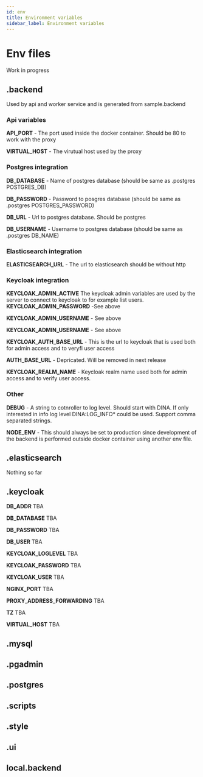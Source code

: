 ```yaml
---
id: env
title: Environment variables
sidebar_label: Environment variables
---
```


# Env files

Work in progress

## .backend

Used by api and worker service and is generated from sample.backend

### Api variables

**API_PORT** - The port used inside the docker container.
Should be 80 to work with the proxy

**VIRTUAL_HOST** - The virutual host used by the proxy

### Postgres integration

**DB_DATABASE** - Name of postgres database (should be same as .postgres POSTGRES_DB)

**DB_PASSWORD** - Password to posgres database (should be same as .postgres POSTGRES_PASSWORD)

**DB_URL** - Url to postgres database. Should be postgres

**DB_USERNAME** - Username to postgres database (should be same as .postgres DB_NAME)

### Elasticsearch integration

**ELASTICSEARCH_URL** - The url to elasticsearch should be without http

### Keycloak integration

**KEYCLOAK_ADMIN_ACTIVE** The keycloak admin variables
are used by the server to connect to keycloak to for example list users.
**KEYCLOAK_ADMIN_PASSWORD** -See above

**KEYCLOAK_ADMIN_USERNAME** - See above

**KEYCLOAK_ADMIN_USERNAME** - See above

**KEYCLOAK_AUTH_BASE_URL** - This is the url to keycloak that is used
both for admin access and to veryfi user access

**AUTH_BASE_URL** - Depricated. Will be removed in next release

**KEYCLOAK_REALM_NAME** - Keycloak realm name used both for admin access
and to verify user access.

### Other

**DEBUG** - A string to cotnroller to log level. Should start with DINA.
If only interested in info log level DINA:LOG_INFO\* could be used.
Support comma separated strings.

**NODE_ENV** - This should always be set to production since development
of the backend is performed outside docker container using another env file.

## .elasticsearch

Nothing so far

## .keycloak

**DB_ADDR** TBA

**DB_DATABASE** TBA

**DB_PASSWORD** TBA

**DB_USER** TBA

**KEYCLOAK_LOGLEVEL** TBA

**KEYCLOAK_PASSWORD** TBA

**KEYCLOAK_USER** TBA

**NGINX_PORT** TBA

**PROXY_ADDRESS_FORWARDING** TBA

**TZ** TBA

**VIRTUAL_HOST** TBA

## .mysql

## .pgadmin

## .postgres

## .scripts

## .style

## .ui

## local.backend

